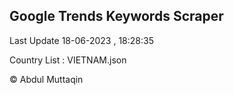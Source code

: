 

## Google Trends Keywords Scraper 
 
Last Update 18-06-2023 , 18:28:35

Country List :
VIETNAM.json



© Abdul Muttaqin 
